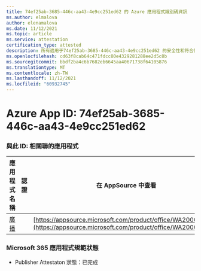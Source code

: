 ```yaml
---
title: 74ef25ab-3685-446c-aa43-4e9cc251ed62 的 Azure 應用程式識別碼資訊
ms.author: elmalova
author: elenamalova
ms.date: 11/12/2021
ms.topic: article
ms.service: attestation
certification_type: attested
description: 所有適用于74ef25ab-3685-446c-aa43-4e9cc251ed62 的安全性和符合性資訊資訊。
ms.openlocfilehash: cd63f8cab64c471fdcc80e4329281288ee2d5c8b
ms.sourcegitcommit: bbdf2ba4c6b7682eb6645aa40671738f64105876
ms.translationtype: MT
ms.contentlocale: zh-TW
ms.lasthandoff: 11/12/2021
ms.locfileid: "60932745"
---
```

# <a name="azure-app-id-74ef25ab-3685-446c-aa43-4e9cc251ed62"></a>Azure App ID: 74ef25ab-3685-446c-aa43-4e9cc251ed62


### <a name="apps-associated-with-this-id"></a>與此 ID: 相關聯的應用程式
| **應用程式名稱** | **認證** | **在 AppSource 中查看** |
|--------------|---------------|-----------------------|
| [廣播](https://docs.microsoft.com/microsoft-365-app-certification/forward/WA200002697) |  | [https://appsource.microsoft.com/product/office/WA200002697](https://appsource.microsoft.com/product/office/WA200002697) |

### <a name="microsoft-365-app-compliance-status"></a>Microsoft 365 應用程式規範狀態
- Publisher Attestaton 狀態：已完成
